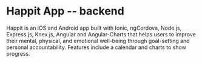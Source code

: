 # Happit App -- backend

Happit is an iOS and Android app built with Ionic, ngCordova, Node.js, Express.js, Knex.js, Angular and Angular-Charts that helps users to improve their mental, physical, and emotional well-being through goal-setting and personal accountability. Features include a calendar and charts to show progress.


